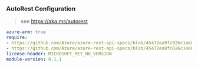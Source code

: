 ### AutoRest Configuration

> see https://aka.ms/autorest

``` yaml
azure-arm: true
require:
- https://github.com/Azure/azure-rest-api-specs/blob/45472ea9fc026c14e8962f78757a589b6586fe9d/specification/education/resource-manager/readme.md
- https://github.com/Azure/azure-rest-api-specs/blob/45472ea9fc026c14e8962f78757a589b6586fe9d/specification/education/resource-manager/readme.go.md
license-header: MICROSOFT_MIT_NO_VERSION
module-version: 0.1.1

```